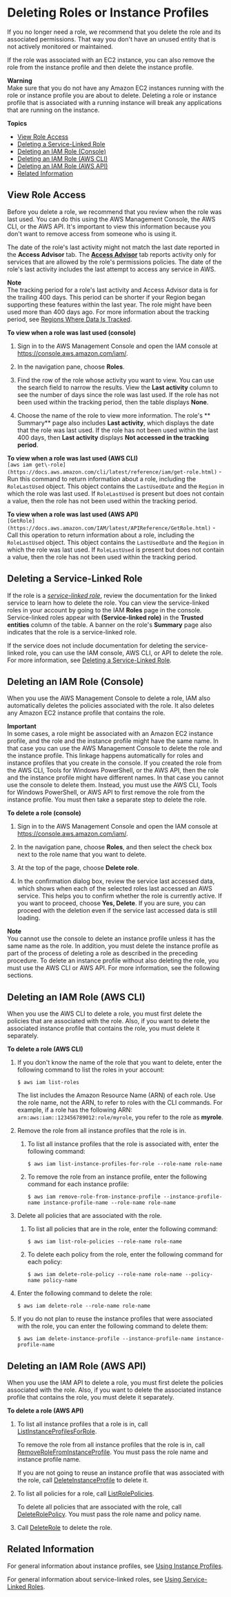 # Deleting Roles or Instance Profiles<a name="id_roles_manage_delete"></a>

If you no longer need a role, we recommend that you delete the role and its associated permissions\. That way you don't have an unused entity that is not actively monitored or maintained\. 

If the role was associated with an EC2 instance, you can also remove the role from the instance profile and then delete the instance profile\.

**Warning**  
Make sure that you do not have any Amazon EC2 instances running with the role or instance profile you are about to delete\. Deleting a role or instance profile that is associated with a running instance will break any applications that are running on the instance\.

**Topics**
+ [View Role Access](#roles-delete_prerequisites)
+ [Deleting a Service\-Linked Role](#id_roles_manage_delete_slr)
+ [Deleting an IAM Role \(Console\)](#roles-managingrole-deleting-console)
+ [Deleting an IAM Role \(AWS CLI\)](#roles-managingrole-deleting-cli)
+ [Deleting an IAM Role \(AWS API\)](#roles-managingrole-deleting-api)
+ [Related Information](#roles-managingrole-deleting-related-info)

## View Role Access<a name="roles-delete_prerequisites"></a>

Before you delete a role, we recommend that you review when the role was last used\. You can do this using the AWS Management Console, the AWS CLI, or the AWS API\. It's important to view this information because you don't want to remove access from someone who is using it\. 

The date of the role's last activity might not match the last date reported in the **Access Advisor** tab\. The [**Access Advisor**](access_policies_access-advisor-view-data.md) tab reports activity only for services that are allowed by the role's permissions policies\. The date of the role's last activity includes the last attempt to access any service in AWS\. 

**Note**  
The tracking period for a role's last activity and Access Advisor data is for the trailing 400 days\. This period can be shorter if your Region began supporting these features within the last year\. The role might have been used more than 400 days ago\. For more information about the tracking period, see [Regions Where Data Is Tracked](access_policies_access-advisor.md#access-advisor_tracking-period)\.

**To view when a role was last used \(console\)**

1. Sign in to the AWS Management Console and open the IAM console at [https://console\.aws\.amazon\.com/iam/](https://console.aws.amazon.com/iam/)\.

1. In the navigation pane, choose **Roles**\.

1. Find the row of the role whose activity you want to view\. You can use the search field to narrow the results\. View the **Last activity** column to see the number of days since the role was last used\. If the role has not been used within the tracking period, then the table displays **None**\. 

1. Choose the name of the role to view more information\. The role's ** Summary** page also includes **Last activity**, which displays the date that the role was last used\. If the role has not been used within the last 400 days, then **Last activity** displays **Not accessed in the tracking period**\.

**To view when a role was last used \(AWS CLI\)**  
`[aws iam get\-role](https://docs.aws.amazon.com/cli/latest/reference/iam/get-role.html)` \- Run this command to return information about a role, including the `RoleLastUsed` object\. This object contains the `LastUsedDate` and the `Region` in which the role was last used\. If `RoleLastUsed` is present but does not contain a value, then the role has not been used within the tracking period\.

**To view when a role was last used \(AWS API\)**  
`[GetRole](https://docs.aws.amazon.com/IAM/latest/APIReference/GetRole.html)` \- Call this operation to return information about a role, including the `RoleLastUsed` object\. This object contains the `LastUsedDate` and the `Region` in which the role was last used\. If `RoleLastUsed` is present but does not contain a value, then the role has not been used within the tracking period\.

## Deleting a Service\-Linked Role<a name="id_roles_manage_delete_slr"></a>

If the role is a *[service\-linked role](id_roles_terms-and-concepts.md#iam-term-service-linked-role)*, review the documentation for the linked service to learn how to delete the role\. You can view the service\-linked roles in your account by going to the IAM **Roles** page in the console\. Service\-linked roles appear with **\(Service\-linked role\)** in the **Trusted entities** column of the table\. A banner on the role's **Summary** page also indicates that the role is a service\-linked role\.

If the service does not include documentation for deleting the service\-linked role, you can use the IAM console, AWS CLI, or API to delete the role\. For more information, see [Deleting a Service\-Linked Role](using-service-linked-roles.md#delete-service-linked-role)\.

## Deleting an IAM Role \(Console\)<a name="roles-managingrole-deleting-console"></a>

When you use the AWS Management Console to delete a role, IAM also automatically deletes the policies associated with the role\. It also deletes any Amazon EC2 instance profile that contains the role\.

**Important**  
In some cases, a role might be associated with an Amazon EC2 instance profile, and the role and the instance profile might have the same name\. In that case you can use the AWS Management Console to delete the role and the instance profile\. This linkage happens automatically for roles and instance profiles that you create in the console\. If you created the role from the AWS CLI, Tools for Windows PowerShell, or the AWS API, then the role and the instance profile might have different names\. In that case you cannot use the console to delete them\. Instead, you must use the AWS CLI, Tools for Windows PowerShell, or AWS API to first remove the role from the instance profile\. You must then take a separate step to delete the role\.

**To delete a role \(console\)**

1. Sign in to the AWS Management Console and open the IAM console at [https://console\.aws\.amazon\.com/iam/](https://console.aws.amazon.com/iam/)\.

1. In the navigation pane, choose **Roles**, and then select the check box next to the role name that you want to delete\. 

1. At the top of the page, choose **Delete role**\.

1. In the confirmation dialog box, review the service last accessed data, which shows when each of the selected roles last accessed an AWS service\. This helps you to confirm whether the role is currently active\. If you want to proceed, choose **Yes, Delete**\. If you are sure, you can proceed with the deletion even if the service last accessed data is still loading\.

**Note**  
You cannot use the console to delete an instance profile unless it has the same name as the role\. In addition, you must delete the instance profile as part of the process of deleting a role as described in the preceding procedure\. To delete an instance profile without also deleting the role, you must use the AWS CLI or AWS API\. For more information, see the following sections\.

## Deleting an IAM Role \(AWS CLI\)<a name="roles-managingrole-deleting-cli"></a>

When you use the AWS CLI to delete a role, you must first delete the policies that are associated with the role\. Also, if you want to delete the associated instance profile that contains the role, you must delete it separately\.

**To delete a role \(AWS CLI\)**

1. If you don't know the name of the role that you want to delete, enter the following command to list the roles in your account:

   ```
   $ aws iam list-roles
   ```

   The list includes the Amazon Resource Name \(ARN\) of each role\. Use the role name, not the ARN, to refer to roles with the CLI commands\. For example, if a role has the following ARN: `arn:aws:iam::123456789012:role/myrole`, you refer to the role as **myrole**\.

1. Remove the role from all instance profiles that the role is in\.

   1. To list all instance profiles that the role is associated with, enter the following command:

      ```
      $ aws iam list-instance-profiles-for-role --role-name role-name
      ```

   1. To remove the role from an instance profile, enter the following command for each instance profile:

      ```
      $ aws iam remove-role-from-instance-profile --instance-profile-name instance-profile-name --role-name role-name
      ```

1. Delete all policies that are associated with the role\.

   1. To list all policies that are in the role, enter the following command:

      ```
      $ aws iam list-role-policies --role-name role-name
      ```

   1. To delete each policy from the role, enter the following command for each policy: 

      ```
      $ aws iam delete-role-policy --role-name role-name --policy-name policy-name
      ```

1. Enter the following command to delete the role:

   ```
   $ aws iam delete-role --role-name role-name
   ```

1. If you do not plan to reuse the instance profiles that were associated with the role, you can enter the following command to delete them:

   ```
   $ aws iam delete-instance-profile --instance-profile-name instance-profile-name
   ```

## Deleting an IAM Role \(AWS API\)<a name="roles-managingrole-deleting-api"></a>

When you use the IAM API to delete a role, you must first delete the policies associated with the role\. Also, if you want to delete the associated instance profile that contains the role, you must delete it separately\.

**To delete a role \(AWS API\)**

1. To list all instance profiles that a role is in, call [ListInstanceProfilesForRole](https://docs.aws.amazon.com/IAM/latest/APIReference/API_ListInstanceProfilesForRole.html)\.

   To remove the role from all instance profiles that the role is in, call [RemoveRoleFromInstanceProfile](https://docs.aws.amazon.com/IAM/latest/APIReference/API_RemoveRoleFromInstanceProfile.html)\. You must pass the role name and instance profile name\. 

   If you are not going to reuse an instance profile that was associated with the role, call [DeleteInstanceProfile](https://docs.aws.amazon.com/IAM/latest/APIReference/API_DeleteInstanceProfile.html) to delete it\.

1. To list all policies for a role, call [ListRolePolicies](https://docs.aws.amazon.com/IAM/latest/APIReference/API_ListRolePolicies.html)\.

   To delete all policies that are associated with the role, call [DeleteRolePolicy](https://docs.aws.amazon.com/IAM/latest/APIReference/API_DeleteRolePolicy.html)\. You must pass the role name and policy name\. 

1. Call [DeleteRole](https://docs.aws.amazon.com/IAM/latest/APIReference/API_DeleteRole.html) to delete the role\.

## Related Information<a name="roles-managingrole-deleting-related-info"></a>

For general information about instance profiles, see [Using Instance Profiles](id_roles_use_switch-role-ec2_instance-profiles.md)\.

For general information about service\-linked roles, see [Using Service\-Linked Roles](using-service-linked-roles.md)\.
